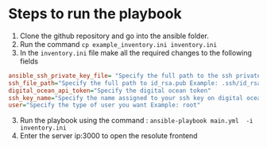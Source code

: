 # Steps to run the playbook

1. Clone the github repository and go into the ansible folder.
2. Run the command ```cp example_inventory.ini inventory.ini```
3. In the ```inventory.ini``` file make all the required changes to the following fields

``` ini
ansible_ssh_private_key_file= "Specify the full path to the ssh private key Example:~/.ssh/id_rsa"
ssh_file_path="Specify the full path to id_rsa.pub Example: .ssh/id_rsa.pub"
digital_ocean_api_token="Specify the digital ocean token"
ssh_key_name="Specify the name assigned to your ssh key on digital ocean"
user="Specify the type of user you want Example: root"

```

3. Run the playbook using the command :
```ansible-playbook main.yml  -i inventory.ini```
4. Enter the server ip:3000 to open the resolute frontend